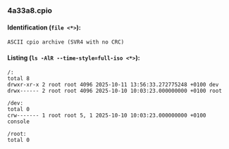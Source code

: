 ### 4a33a8.cpio
#### Identification (`file <*>`):
```
ASCII cpio archive (SVR4 with no CRC)
```
#### Listing (`ls -AlR --time-style=full-iso <*>`):
```
/:
total 8
drwxr-xr-x 2 root root 4096 2025-10-11 13:56:33.272775248 +0100 dev
drwx------ 2 root root 4096 2025-10-10 10:03:23.000000000 +0100 root

/dev:
total 0
crw------- 1 root root 5, 1 2025-10-10 10:03:23.000000000 +0100 console

/root:
total 0
```

